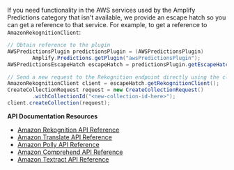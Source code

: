 If you need functionality in the AWS services used by the Amplify Predictions category that isn't available, we provide an escape hatch so you can get a reference to that service. For example, to get a reference to `AmazonRekognitionClient`:

```java
// Obtain reference to the plugin
AWSPredictionsPlugin predictionsPlugin = (AWSPredictionsPlugin)
        Amplify.Predictions.getPlugin("awsPredictionsPlugin");
AWSPredictionsEscapeHatch escapeHatch = predictionsPlugin.getEscapeHatch();

// Send a new request to the Rekognition endpoint directly using the client
AmazonRekognitionClient client = escapeHatch.getRekognitionClient();
CreateCollectionRequest request = new CreateCollectionRequest()
        .withCollectionId("<new-collection-id-here>");
client.createCollection(request);
```

**API Documentation Resources**
* [Amazon Rekognition API Reference](https://docs.aws.amazon.com/rekognition/latest/dg/API_Reference.html)
* [Amazon Translate API Reference](https://docs.aws.amazon.com/translate/latest/dg/API_Reference.html)
* [Amazon Polly API Reference](https://docs.aws.amazon.com/polly/latest/dg/API_Reference.html)
* [Amazon Comprehend API Reference](https://docs.aws.amazon.com/comprehend/latest/dg/API_Reference.html)
* [Amazon Textract API Reference](https://docs.aws.amazon.com/textract/latest/dg/API_Reference.html)
